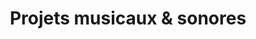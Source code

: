 ---
title: Projets musicaux & sonores
description: Composition & Interprétation
year: ... - 2023
category : SON
partner: 
award:
background: /assets/imgs/projects/bg1.png
videoSource: /assets/imgs/projects/bg1.mp4
images:
---